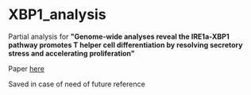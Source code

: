 # XBP1_analysis

Partial analysis for **"Genome-wide analyses reveal the IRE1a-XBP1 pathway promotes T helper cell differentiation by resolving secretory stress and accelerating proliferation"**    
  
Paper [here](https://genomemedicine.biomedcentral.com/articles/10.1186/s13073-018-0589-3)

Saved in case of need of future reference

